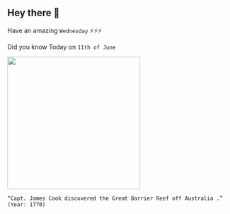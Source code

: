 ## Hey there 👋
Have an amazing `Wednesday` ⚡⚡⚡

Did you know Today on `11th of June`
 
 [<img src="https://images.slideplayer.com/20/6220118/slides/slide_2.jpg" width="300" />](https://blogs.bl.uk/magnificentmaps/2020/06/great-barrier-reef-discovery.html#:~:text=Exactly%20250%20years%20ago%20today,km%20(over%201%2C400%20miles).) 
 ```
“Capt. James Cook discovered the Great Barrier Reef off Australia .” (Year: 1770)
```
